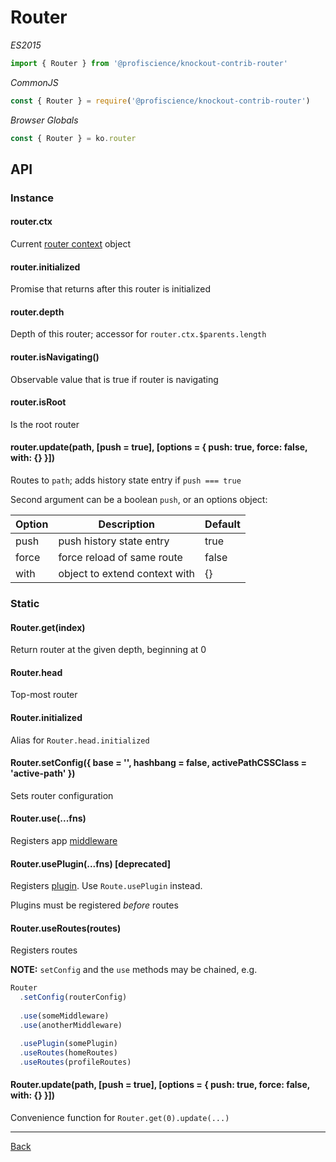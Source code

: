 # Router

*ES2015*
```javascript
import { Router } from '@profiscience/knockout-contrib-router'
```

*CommonJS*
```javascript
const { Router } = require('@profiscience/knockout-contrib-router')
```

*Browser Globals*
```javascript
const { Router } = ko.router
```

## API

### Instance

#### router.ctx
Current [router context](./context.md) object

#### router.initialized
Promise that returns after this router is initialized

#### router.depth
Depth of this router; accessor for `router.ctx.$parents.length`

#### router.isNavigating()
Observable value that is true if router is navigating

#### router.isRoot
Is the root router

#### router.update(path, [push = true], [options = { push: true, force: false, with: {} }])
Routes to `path`; adds history state entry if `push === true`

Second argument can be a boolean `push`, or an options object:

| Option | Description                    | Default |
| ------ | ------------------------------ | ------- |
| push   | push history state entry       | true    |
| force  | force reload of same route     | false   |
| with   | object to extend context with  | {}      |

### Static

#### Router.get(index)
Return router at the given depth, beginning at 0

#### Router.head
Top-most router

#### Router.initialized
Alias for `Router.head.initialized`

#### Router.setConfig({ base = '', hashbang = false, activePathCSSClass = 'active-path' })
Sets router configuration

#### Router.use(...fns)
Registers app [middleware](./middleware.md)

#### Router.usePlugin(...fns) [deprecated]
Registers [plugin](./plugins.md). Use `Route.usePlugin` instead.

Plugins must be registered *before* routes

#### Router.useRoutes(routes)
Registers routes

**NOTE:** `setConfig` and the `use` methods may be chained, e.g.

```typescript
Router
  .setConfig(routerConfig)
  
  .use(someMiddleware)
  .use(anotherMiddleware)

  .usePlugin(somePlugin)
  .useRoutes(homeRoutes)
  .useRoutes(profileRoutes)
```

#### Router.update(path, [push = true], [options = { push: true, force: false, with: {} }])
Convenience function for `Router.get(0).update(...)`

---

[Back](./README.md)
